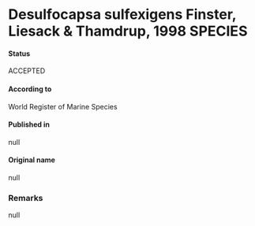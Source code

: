 Desulfocapsa sulfexigens Finster, Liesack & Thamdrup, 1998 SPECIES
=======

#### Status
ACCEPTED

#### According to
World Register of Marine Species

#### Published in
null

#### Original name
null

### Remarks
null